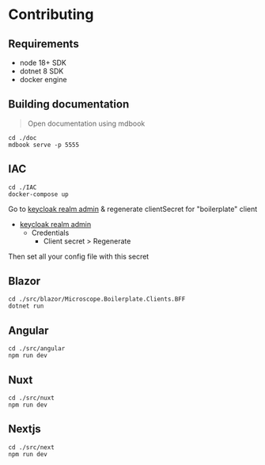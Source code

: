 # Contributing

## Requirements

* node 18+ SDK
* dotnet 8 SDK
* docker engine

## Building documentation

> Open documentation using mdbook

```console
cd ./doc
mdbook serve -p 5555
```

## IAC

```console
cd ./IAC
docker-compose up
```

Go to [keycloak realm admin](http://localhost:8083/admin/master/console/#/microscope/clients) & regenerate clientSecret for "boilerplate" client

* [keycloak realm admin](http://localhost:8083/admin/master/console/#/microscope/clients)
    * Credentials
        * Client secret > Regenerate

Then set all your config file with this secret

## Blazor

```console
cd ./src/blazor/Microscope.Boilerplate.Clients.BFF
dotnet run
```

## Angular

```console
cd ./src/angular
npm run dev
```

## Nuxt

```console
cd ./src/nuxt
npm run dev
```

## Nextjs

```console
cd ./src/next
npm run dev
```